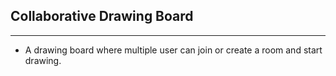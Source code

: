 ## Collaborative Drawing Board
___

- A drawing board where multiple user can join or create a room and start drawing.